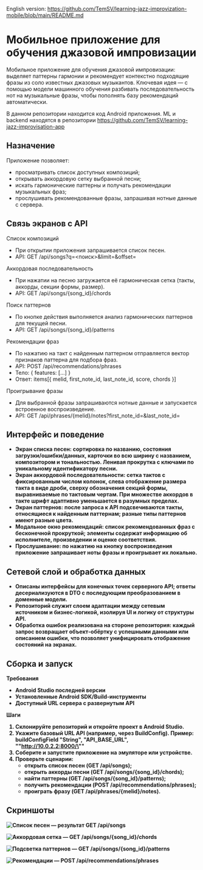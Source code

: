 English version: https://github.com/TemSV/learning-jazz-improvization-mobile/blob/main/README.md

# Мобильное приложение для обучения джазовой импровизации

Мобильное приложение для обучения джазовой импровизации: выделяет паттерны гармонии и рекомендует контекстно подходящие фразы из соло известных джазовых музыкантов. Ключевая идея — с помощью модели машинного обучения разбивать последовательность нот на музыкальные фразы, чтобы пополнять базу рекомендаций автоматически.

В данном репозитории находится код Android приложения. ML и backend находятся в репозитории https://github.com/TemSV/learning-jazz-improvisation-app

## Назначение

Приложение позволяет:
- просматривать список доступных композиций;
- открывать аккордовую сетку выбранной песни;
- искать гармонические паттерны и получать рекомендации музыкальных фраз;
- прослушивать рекомендованные фразы, запрашивая нотные данные с сервера.

## Связь экранов с API

Список композиций
- При открытии приложения запрашивается список песен.
- API: GET /api/songs?q=<поиск>&limit=<N>&offset=<K>

Аккордовая последовательность
- При нажатии на песню загружается её гармоническая сетка (такты, аккорды, секции формы, размер).
- API: GET /api/songs/{song_id}/chords

Поиск паттернов
- По кнопке действия выполняется анализ гармонических паттернов для текущей песни.
- API: GET /api/songs/{song_id}/patterns

Рекомендации фраз
- По нажатию на такт с найденным паттерном отправляется вектор признаков паттерна для подбора фраз.
- API: POST /api/recommendations/phrases
- Тело: { features: [...] }
- Ответ: items[{ melid, first_note_id, last_note_id, score, chords }]

Проигрывание фразы
- Для выбранной фразы запрашиваются нотные данные и запускается встроенное воспроизведение.
- API: GET /api/phrases/{melid}/notes?first_note_id=<A>&last_note_id=<B>

## Интерфейс и поведение

- Экран списка песен: сортировка по названию, состояния загрузки/ошибки/данных, карточки во всю ширину с названием, композитором и тональностью. Ленивая прокрутка с ключами по уникальному идентификатору песни.
- Экран аккордовой последовательности: сетка тактов с фиксированным числом колонок, слева отображение размера такта в виде дроби, сверху обозначения секций формы, выравниваемые по тактовым чертам. При множестве аккордов в такте шрифт адаптивно уменьшается в разумных пределах.
- Экран паттернов: после запроса к API подсвечиваются такты, относящиеся к найденным паттернам; разные типы паттернов имеют разные цвета.
- Модальное окно рекомендаций: список рекомендованных фраз с бесконечной прокруткой; элементы содержат информацию об исполнителе, произведении и оценке соответствия.
- Прослушивание: по нажатию на кнопку воспроизведения приложение запрашивает ноты фразы и проигрывает их локально.

## Сетевой слой и обработка данных

- Описаны интерфейсы для конечных точек серверного API; ответы десериализуются в DTO с последующим преобразованием в доменные модели.
- Репозиторий служит слоем адаптации между сетевым источником и бизнес‑логикой, изолируя UI и логику от структуры API.
- Обработка ошибок реализована на стороне репозитория: каждый запрос возвращает объект‑обёртку с успешными данными или описанием ошибки, что позволяет унифицировать отображение состояний на экранах.

## Сборка и запуск

Требования
- Android Studio последней версии
- Установленные Android SDK/Build‑инструменты
- Доступный URL сервера с развернутым API

Шаги
1) Склонируйте репозиторий и откройте проект в Android Studio.
2) Укажите базовый URL API (например, через BuildConfig).
   Пример: buildConfigField "String", "API_BASE_URL", "\"http://10.0.2.2:8000/\""
3) Соберите и запустите приложение на эмуляторе или устройстве.
4) Проверьте сценарии:
   - открыть список песен (GET /api/songs);
   - открыть аккорды песни (GET /api/songs/{song_id}/chords);
   - найти паттерны (GET /api/songs/{song_id}/patterns);
   - получить рекомендации (POST /api/recommendations/phrases);
   - проиграть фразу (GET /api/phrases/{melid}/notes).

## Скриншоты

![Список песен — результат GET /api/songs](assets/screen1.png)

![Аккордовая сетка — GET /api/songs/{song_id}/chords](assets/screen2.png)

![Подсветка паттернов — GET /api/songs/{song_id}/patterns](assets/screen3.png)

![Рекомендации — POST /api/recommendations/phrases](assets/screen4.png)

